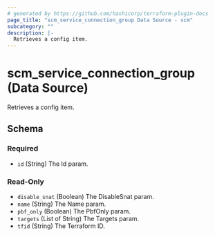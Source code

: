 ```yaml
---
# generated by https://github.com/hashicorp/terraform-plugin-docs
page_title: "scm_service_connection_group Data Source - scm"
subcategory: ""
description: |-
  Retrieves a config item.
---
```


# scm_service_connection_group (Data Source)

Retrieves a config item.



<!-- schema generated by tfplugindocs -->
## Schema

### Required

- `id` (String) The Id param.

### Read-Only

- `disable_snat` (Boolean) The DisableSnat param.
- `name` (String) The Name param.
- `pbf_only` (Boolean) The PbfOnly param.
- `targets` (List of String) The Targets param.
- `tfid` (String) The Terraform ID.
